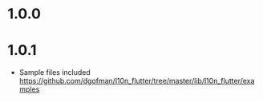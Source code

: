 # 1.0.0
# 1.0.1

- Sample files included https://github.com/dgofman/l10n_flutter/tree/master/lib/l10n_flutter/examples 